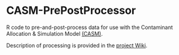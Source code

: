 # CASM-PrePostProcessor
R code to pre-and-post-process data for use with  the Contaminant Allocation &amp; Simulation Model [(CASM)](https://streamlined.co.nz/our-services/modelling/ "Streamlined's modelling page").

Description of processing is provided in the [project Wiki](https://github.com/RainfallNZ/CASM-PrePostProcessor/wiki/).

